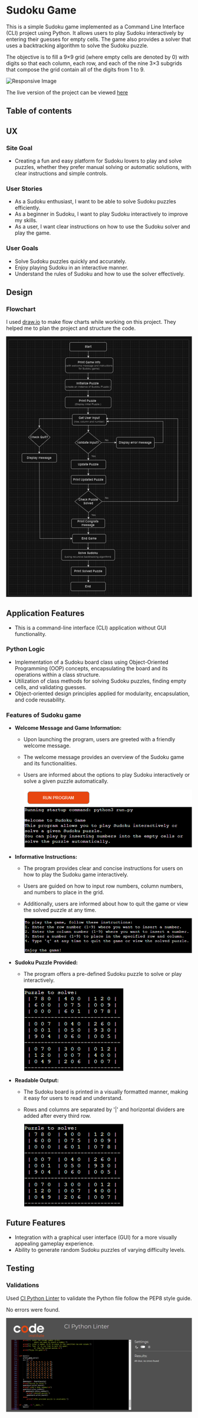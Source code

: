 # Sudoku Game
This is a simple Sudoku game implemented as a Command Line Interface (CLI)  project using Python. It allows users to play Sudoku interactively by entering their guesses for empty cells. The game also provides a solver that uses a backtracking algorithm to solve the Sudoku puzzle.

The objective is to fill a 9×9 grid (where empty cells are denoted by 0) with digits so that each column, each row, and each of the nine 3×3 subgrids that compose the grid contain all of the digits from 1 to 9.

![Responsive Image]()

The live version of the project can be viewed [here](https://sudoku-game-0aaffdda0fa8.herokuapp.com/)

## Table of contents



## UX
### Site Goal
- Creating a fun and easy platform for Sudoku lovers to play and solve puzzles, whether they prefer manual solving or automatic solutions, with clear instructions and simple controls.

### User Stories
-	As a Sudoku enthusiast, I want to be able to solve Sudoku puzzles efficiently.
-	As a beginner in Sudoku, I want to play Sudoku interactively to improve my skills.
-	As a user, I want clear instructions on how to use the Sudoku solver and play the game.


### User Goals
-	Solve Sudoku puzzles quickly and accurately.
-	Enjoy playing Sudoku in an interactive manner.
-	Understand the rules of Sudoku and how to use the solver effectively.

##  Design

###  Flowchart

I used [draw.io](http://www.draw.io/) to make flow charts while working on this project. They helped me to plan the project and structure the code.

![Sudoku game Flowchart](assets/readme_images/sudoku_game_flowchart.png)

##  Application Features
- 	This is a command-line interface (CLI) application without GUI functionality.
### Python Logic
-	Implementation of a Sudoku board class using Object-Oriented Programming (OOP) concepts, encapsulating the board and its operations within a class structure.
-	Utilization of class methods for solving Sudoku puzzles, finding empty cells, and validating guesses.
-	Object-oriented design principles applied for modularity, encapsulation, and code reusability.

### Features of Sudoku game
-   **Welcome Message and Game Information:**
    -	Upon launching the program, users are greeted with a friendly welcome message.
    -	The welcome message provides an overview of the Sudoku game and its functionalities.
    -	Users are informed about the options to play Sudoku interactively or solve a given puzzle automatically.

        ![Welcome Message and Game Information](assets/readme_images/feature_welcome_msg_game_info.png)

-   **Informative Instructions:**
    -	The program provides clear and concise instructions for users on how to play the Sudoku game interactively.
    -	Users are guided on how to input row numbers, column numbers, and numbers to place in the grid.
    -	Additionally, users are informed about how to quit the game or view the solved puzzle at any time.

        ![Informative Instructions](assets/readme_images/feature_instructions.png)

-   **Sudoku Puzzle Provided:**
    -	The program offers a pre-defined Sudoku puzzle to solve or play interactively.

        ![Sudoku Puzzle Provided](assets/readme_images/feature_puzzle_provided_readable_output.png)

-   **Readable Output:**
    -	The Sudoku board is printed in a visually formatted manner, making it easy for users to read and understand.
    -	Rows and columns are separated by '|' and horizontal dividers are added after every third row.

        ![Readable Output](assets/readme_images/feature_puzzle_provided_readable_output.png)

## Future Features
-	Integration with a graphical user interface (GUI) for a more visually appealing gameplay experience.
-	Ability to generate random Sudoku puzzles of varying difficulty levels.



## Testing

### Validations
Used [CI Python Linter](https://pep8ci.herokuapp.com/) to validate the Python file follow the PEP8 style guide.

No errors were found.

![PEP8 CI](assets/readme_images/pylinter_report.png)

